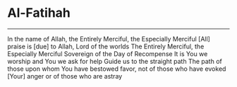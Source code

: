 # Al-Fatihah
---
In the name of Allah, the Entirely Merciful, the Especially Merciful
[All] praise is [due] to Allah, Lord of the worlds
The Entirely Merciful, the Especially Merciful
Sovereign of the Day of Recompense
It is You we worship and You we ask for help
Guide us to the straight path
The path of those upon whom You have bestowed favor, not of those who have evoked [Your] anger or of those who are astray

